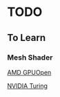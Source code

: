 # TODO

## To Learn

### Mesh Shader

[AMD GPUOpen](https://gpuopen.com/learn/mesh_shaders/mesh_shaders-from_vertex_shader_to_mesh_shader/)

[NVIDIA Turing](https://developer.nvidia.com/blog/introduction-turing-mesh-shaders/)